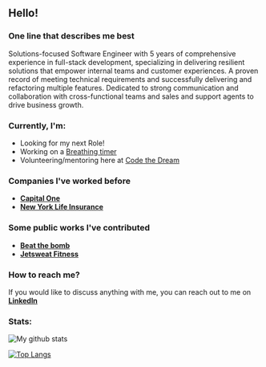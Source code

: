 ## Hello!

### One line that describes me best
Solutions-focused Software Engineer with 5 years of comprehensive experience in full-stack development, specializing in delivering resilient solutions that empower internal teams and customer experiences. A proven record of meeting technical requirements and successfully delivering and refactoring multiple features. Dedicated to strong communication and collaboration with cross-functional teams and sales and support agents to drive business growth.

### Currently, I'm:
- Looking for my next Role!
- Working on a [Breathing timer](https://github.com/pavel6767/breath-timer)
- Volunteering/mentoring here at [Code the Dream](https://codethedream.org/)

### Companies I've worked before
 - [**Capital One**](https://www.capitalone.com/)
 - [**New York Life Insurance**](https://www.newyorklife.com/)

### Some public works I've contributed
- [**Beat the bomb**](https://beatthebomb.com/)
- [**Jetsweat Fitness**](https://www.jetsweatfitness.com/)

### How to reach me?
If you would like to discuss anything with me, you can reach out to me on [**LinkedIn**](https://www.linkedin.com/in/pavel-machuca/)
### Stats:
![My github stats](https://github-readme-stats.vercel.app/api?username=pavel6767&show_icons=true&count_private=true)

[![Top Langs](https://github-readme-stats.vercel.app/api/top-langs/?username=pavel6767&layout=compact)](https://github.com/anuraghazra/github-readme-stats)

